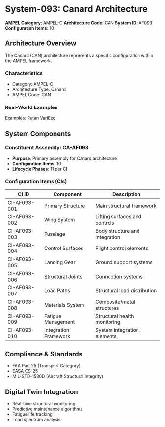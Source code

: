 # System-093: Canard Architecture

**AMPEL Category**: AMPEL-C
**Architecture Code**: CAN
**System ID**: AF093
**Configuration Items**: 10

## Architecture Overview

The Canard (CAN) architecture represents a specific configuration within the AMPEL framework.

### Characteristics
- Category: AMPEL-C
- Architecture Type: Canard
- AMPEL Code: CAN

### Real-World Examples
Examples: Rutan VariEze

## System Components

### Constituent Assembly: CA-AF093
- **Purpose**: Primary assembly for Canard architecture
- **Configuration Items**: 10
- **Lifecycle Phases**: 11 per CI

### Configuration Items (CIs)

| CI ID | Component | Description |
|-------|-----------|-------------|
| CI-AF093-001 | Primary Structure | Main structural framework |
| CI-AF093-002 | Wing System | Lifting surfaces and controls |
| CI-AF093-003 | Fuselage | Body structure and integration |
| CI-AF093-004 | Control Surfaces | Flight control elements |
| CI-AF093-005 | Landing Gear | Ground support systems |
| CI-AF093-006 | Structural Joints | Connection systems |
| CI-AF093-007 | Load Paths | Structural load distribution |
| CI-AF093-008 | Materials System | Composite/metal structures |
| CI-AF093-009 | Fatigue Management | Structural health monitoring |
| CI-AF093-010 | Integration Framework | System integration elements |

## Compliance & Standards
- FAA Part 25 (Transport Category)
- EASA CS-25
- MIL-STD-1530D (Aircraft Structural Integrity)

## Digital Twin Integration
- Real-time structural monitoring
- Predictive maintenance algorithms
- Fatigue life tracking
- Load spectrum analysis
